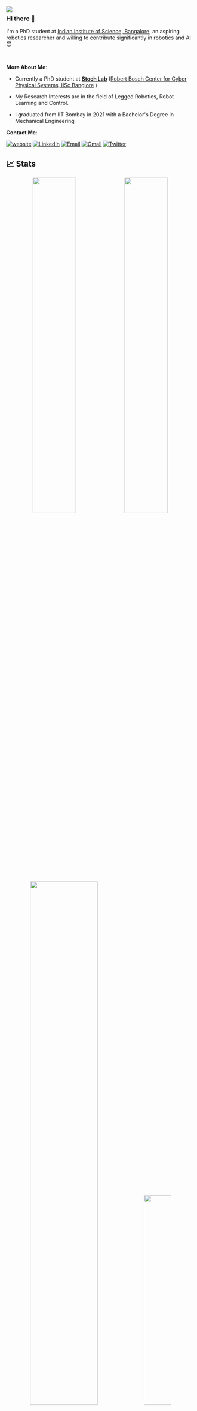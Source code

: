 
<img align="left" src="https://github.com/tayalmanan28/tayalmanan28/blob/main/robo.gif"> 

### Hi there 👋

I'm a PhD student at [Indian Institute of Science, Bangalore](http://iisc.ac.in/), an aspiring robotics researcher and willing to contribute significantly in robotics and AI :innocent:

<br>

**More About Me**:

- Currently a PhD student at [**Stoch Lab**](https://stochlab.github.io/) ([Robert Bosch Center for Cyber Physical Systems, IISc Banglore](https://cps.iisc.ac.in/) )  
-  My Research Interests are in the field of Legged Robotics, Robot Learning and Control.

- I graduated from IIT Bombay in 2021  with a Bachelor's Degree in Mechanical Engineering

**Contact Me**:

[![website](https://img.shields.io/badge/website-red?style=for-the-badge&logo=Website&logoColor=white)](https://tayalmanan28.github.io)
[![LinkedIn](https://img.shields.io/badge/LinkedIn-blue?style=for-the-badge&logo=Linkedin&logoColor=white)](https://www.linkedin.com/in/manan-tayal/)
[![Email](https://img.shields.io/badge/Email-blue?style=for-the-badge&logo=email&logoColor=white)](mailto:manantayal@iisc.ac.in)
[![Gmail](https://img.shields.io/badge/Gmail-red?style=for-the-badge&logo=gmail&logoColor=white)](mailto:robotics.tayalmanan@gmail.com)
[![Twitter](https://img.shields.io/badge/Twitter-blue?style=for-the-badge&logo=twitter&logoColor=white)](https://twitter.com/tayalmanan28)



## 📈 Stats
<p align="center">
  <img width="48%" src="https://github-readme-stats.vercel.app/api?username=tayalmanan28&show_icons=true&theme=onedark">
  <img width="48%" src="https://github-readme-streak-stats.herokuapp.com/?user=tayalmanan28&theme=onedark">
  
</p>

<!---
![tayalmanan28's github stats](https://github-readme-stats.vercel.app/api?username=tayalmanan28&show_icons=true&theme=onedark)
![tayalmanan28's github stats](https://github-readme-streak-stats.herokuapp.com/?user=tayalmanan28&theme=onedark)
![tayalmanan28's github stats](https://github-readme-stats.vercel.app/api/top-langs/?username=tayalmanan28&layout=compact&theme=onedark)
--->



<p align="center">
  <img width="60%" src="https://activity-graph.herokuapp.com/graph?username=tayalmanan28&theme=rogue">
  <img width="38%" src="https://github-readme-stats.vercel.app/api/top-langs/?username=tayalmanan28&layout=compact&theme=onedark">
</p>

